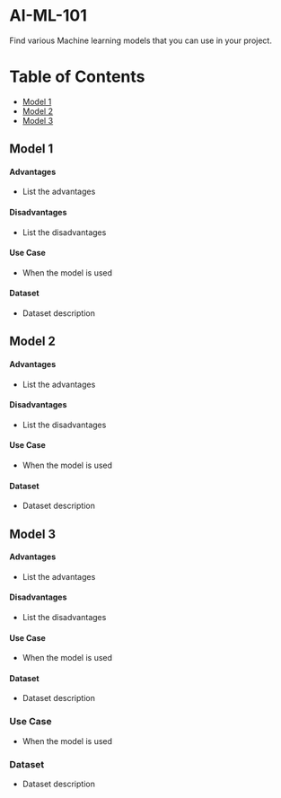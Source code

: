 # AI-ML-101
Find various Machine learning models that you can use in your project.

# Table of Contents
- [Model 1](#model-1)
- [Model 2](#model-2)
- [Model 3](#model-3)

## Model 1

#### Advantages
- List the advantages

#### Disadvantages
- List the disadvantages

#### Use Case
- When the model is used

#### Dataset
- Dataset description

## Model 2

#### Advantages
- List the advantages

#### Disadvantages
- List the disadvantages

#### Use Case
- When the model is used

#### Dataset
- Dataset description


## Model 3

#### Advantages
- List the advantages

#### Disadvantages
- List the disadvantages

#### Use Case
- When the model is used

#### Dataset
- Dataset description

### Use Case
- When the model is used

### Dataset
- Dataset description
